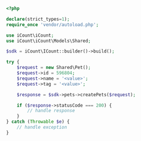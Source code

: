 <!-- Start SDK Example Usage [usage] -->
```php
<?php

declare(strict_types=1);
require_once 'vendor/autoload.php';

use iCount\iCount;
use iCount\iCount\Models\Shared;

$sdk = iCount\ICount::builder()->build();

try {
    $request = new Shared\Pet();
    $request->id = 596804;
    $request->name = '<value>';
    $request->tag = '<value>';

    $response = $sdk->pets->createPets($request);

    if ($response->statusCode === 200) {
        // handle response
    }
} catch (Throwable $e) {
    // handle exception
}

```
<!-- End SDK Example Usage [usage] -->